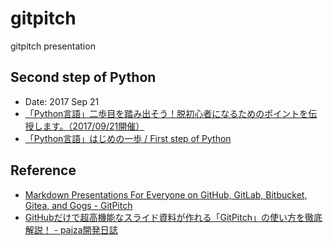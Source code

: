# gitpitch
gitpitch presentation

## Second step of Python

* Date: 2017 Sep 21
* [「Python言語」二歩目を踏み出そう！脱初心者になるためのポイントを伝授します。（2017/09/21開催）](https://career.levtech.jp/hikalab/event/detail/130/ "「Python言語」二歩目を踏み出そう！脱初心者になるためのポイントを伝授します。（2017/09/21開催）")
* [「Python言語」はじめの一歩 / First step of Python](https://www.slideshare.net/takanory/python-first-step-of-python "「Python言語」はじめの一歩 / First step of Python")

## Reference

* [Markdown Presentations For Everyone on GitHub, GitLab, Bitbucket, Gitea, and Gogs - GitPitch](https://gitpitch.com/ "Markdown Presentations For Everyone on GitHub, GitLab, Bitbucket, Gitea, and Gogs - GitPitch")
* [GitHubだけで超高機能なスライド資料が作れる「GitPitch」の使い方を徹底解説！ - paiza開発日誌](http://paiza.hatenablog.com/entry/2017/06/22/GitHub%E3%81%A0%E3%81%91%E3%81%A7%E8%B6%85%E9%AB%98%E6%A9%9F%E8%83%BD%E3%81%AA%E3%82%B9%E3%83%A9%E3%82%A4%E3%83%89%E8%B3%87%E6%96%99%E3%81%8C%E4%BD%9C%E3%82%8C%E3%82%8B%E3%80%8CGitPitch%E3%80%8D%E3%81%AE "GitHubだけで超高機能なスライド資料が作れる「GitPitch」の使い方を徹底解説！ - paiza開発日誌")
